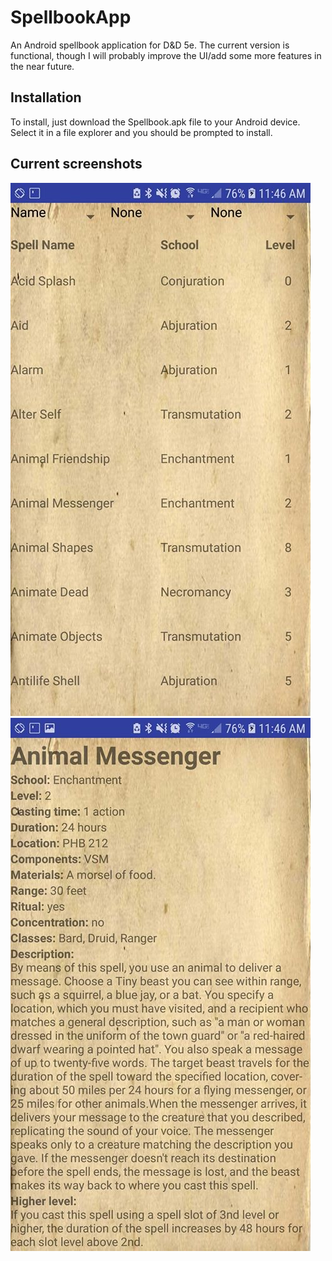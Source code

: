 # SpellbookApp
An Android spellbook application for D&amp;D 5e. The current version is functional, though I will probably improve the UI/add some more features in the near future.

## Installation
To install, just download the Spellbook.apk file to your Android device. Select it in a file explorer and you should be prompted to install.

## Current screenshots

![Spell list](MainScreen.jpg) <!-- .element height="50%" width="50%" -->
![Spell info](SpellScreen.jpg) <!-- .element height="50%" width="50%" -->
